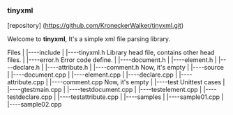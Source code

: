 
###    tinyxml    ####

[repository] (https://github.com/KroneckerWalker/tinyxml.git)

Welcome to **tinyxml**, It's a simple xml file parsing library.


Files
    |
    |----include
    |    |----tinyxml.h          Library head file, contains other head files.
    |    |----error.h            Error code define.
    |    |----document.h
    |    |----element.h
    |    |----declare.h
    |    |----attribute.h
    |    |----comment.h          Now, it's empty
    |
    |----source
    |    |----document.cpp
    |    |----element.cpp
    |    |----declare.cpp
    |    |----attribute.cpp
    |    |----comment.cpp        Now, it's empty
    |
    |----test                    Unittest cases
    |    |----gtestmain.cpp
    |    |----testdocument.cpp
    |    |----testelement.cpp
    |    |----testdeclare.cpp
    |    |----testattribute.cpp
    |
    |----samples
    |    |----sample01.cpp
    |    |----sample02.cpp




